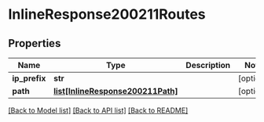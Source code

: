 # InlineResponse200211Routes

## Properties
Name | Type | Description | Notes
------------ | ------------- | ------------- | -------------
**ip_prefix** | **str** |  | [optional] 
**path** | [**list[InlineResponse200211Path]**](InlineResponse200211Path.md) |  | [optional] 

[[Back to Model list]](../README.md#documentation-for-models) [[Back to API list]](../README.md#documentation-for-api-endpoints) [[Back to README]](../README.md)

